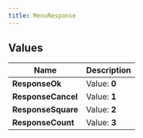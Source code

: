 ```yaml
---
title: MenuResponse
---
```


## Values
| Name | Description |
| ---- | ----------- |
| **ResponseOk** | Value: **0** |
| **ResponseCancel** | Value: **1** |
| **ResponseSquare** | Value: **2** |
| **ResponseCount** | Value: **3** |

